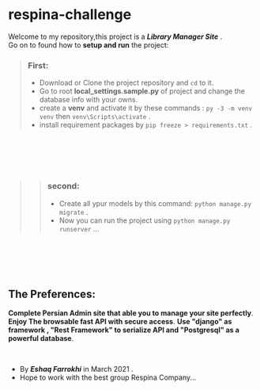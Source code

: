 # respina-challenge
Welcome to my repository,this project is a ***Library Manager Site*** .<br />
Go on to found how to ****setup and run**** the project:

> ### First:
> - Download or Clone the project repository and `cd` to it.
> - Go to root **local_settings.sample.py** of project and change the database info with your owns.
> - create a **venv** and activate it by these commands : `py -3 -m venv venv` then `venv\Scripts\activate` .
> - install requirement packages by `pip freeze > requirements.txt` .

<br />
<br />
<br />
<br />

>> ### second:
>> - Create all ypur models by this command: `python manage.py migrate` .
>> - Now you can run the project using `python manage.py runserver` ...
<br />
<br />
<br />
<br />


## The Preferences:
**Complete Persian Admin site that able you to manage your site perfectly**.
**Enjoy The browsable fast API with secure access**.
**Use "django" as framework , "Rest Framework" to serialize API and "Postgresql" as a powerful database**.

<br />

+ By ***Eshaq Farrokhi*** in March 2021 .
+ Hope to work with the best group Respina Company...

